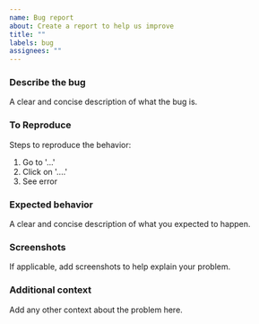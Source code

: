 ```yaml
---
name: Bug report
about: Create a report to help us improve
title: ""
labels: bug
assignees: ""
---
```


### Describe the bug

A clear and concise description of what the bug is.

### To Reproduce

Steps to reproduce the behavior:

1. Go to '...'
2. Click on '....'
3. See error

### Expected behavior

A clear and concise description of what you expected to happen.

<!-- The following items are not required, if you do not need them, please delete them -->

### Screenshots

If applicable, add screenshots to help explain your problem.

### Additional context

Add any other context about the problem here.
